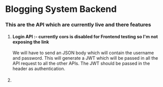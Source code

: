 <h1>Blogging System Backend</h1>

<h3>This are the API which are currently live and there features</h3>
<ol>
  <li>
    <h4>Login API :- currently cors is disabled for Frontend testing so I'm not exposing the link </h6>
    <p>
      We will have to send an JSON body which will contain the username and password. This will generate a JWT which will be passed in all the API request to all the 
      other APIs. The JWT should be passed in the header as authentication.
    </p>
  </li>
  <li>
    <h4></h4>
    <p>
    </p>
  </li>
  
</ol>
